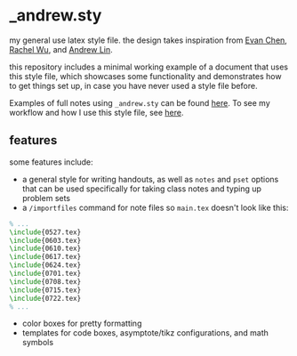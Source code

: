 # _andrew.sty

my general use latex style file. the design takes inspiration from [Evan Chen](https://web.evanchen.cc/coursework.html), [Rachel Wu](https://people.csail.mit.edu/rmwu/notes.html), and [Andrew Lin](http://www.mit.edu/~lindrew/notes.html). 

this repository includes a minimal working example of a document that uses this style file, which showcases some functionality and demonstrates how to get things set up, in case you have never used a style file before. 

Examples of full notes using ```_andrew.sty``` can be found [here](https://www.mit.edu/~azliu/coursework.html). To see my workflow and how I use this style file, see [here](https://github.com/azliu0/dotfiles/tree/main/latex).

## features 

some features include: 
- a general style for writing handouts, as well as ```notes``` and ```pset``` options that can be used specifically for taking class notes and typing up problem sets
- a ```/importfiles``` command for note files so ```main.tex``` doesn't look like this:
```tex
% ...
\include{0527.tex}
\include{0603.tex}
\include{0610.tex}
\include{0617.tex}
\include{0624.tex}
\include{0701.tex}
\include{0708.tex}
\include{0715.tex}
\include{0722.tex}
% ...
```
- color boxes for pretty formatting
- templates for code boxes, asymptote/tikz configurations, and math symbols
